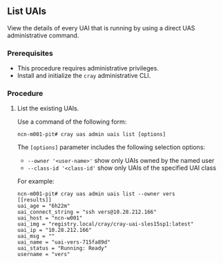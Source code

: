 
## List UAIs

View the details of every UAI that is running by using a direct UAS administrative command.

### Prerequisites

* This procedure requires administrative privileges.
* Install and initialize the `cray` administrative CLI.

### Procedure

1. List the existing UAIs.

    Use a command of the following form:

    ```
    ncn-m001-pit# cray uas admin uais list [options]
    ```

    The `[options]` parameter includes the following selection options:
    * `--owner '<user-name>'` show only UAIs owned by the named user
    * `--class-id '<class-id'` show only UAIs of the specified UAI class

    For example:

    ```
    ncn-m001-pit# cray uas admin uais list --owner vers
    [[results]]
    uai_age = "6h22m"
    uai_connect_string = "ssh vers@10.28.212.166"
    uai_host = "ncn-w001"
    uai_img = "registry.local/cray/cray-uai-sles15sp1:latest"
    uai_ip = "10.28.212.166"
    uai_msg = ""
    uai_name = "uai-vers-715fa89d"
    uai_status = "Running: Ready"
    username = "vers"
    ```

